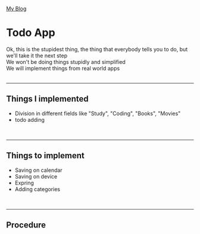 <a href="#">My Blog</a>

<h1>Todo App</h1>
Ok, this is the stupidest thing, the thing that everybody tells you to do, but we'll take it the next step <br />
We won't be doing things stupidly and simplified <br />
We will implement things from real world apps <br />
<br />
<hr />
<h2>Things I implemented</h2>
<ul>
    <li>Division in different fields like "Study", "Coding", "Books", "Movies"</li>
    <li>todo adding</li>
</ul>
<br />
<hr />
<h2>Things to implement</h2>
<ul>
    <li>Saving on calendar</li>
    <li>Saving on device</li>
    <li>Expring</li>
    <li>Adding categories</li>
</ul>
<br />
<hr />
<h2>Procedure</h2>
